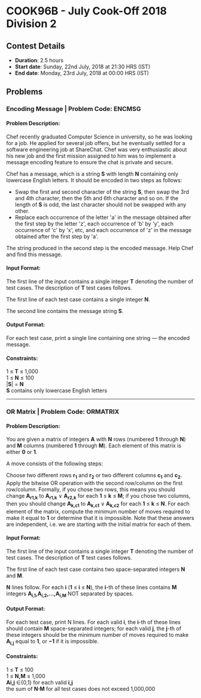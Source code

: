 # COOK96B - July Cook-Off 2018 Division 2## Contest Details* **Duration**: 2.5 hours* **Start date**: Sunday, 22nd July, 2018 at 21:30 HRS (IST)* **End date**: Monday, 23rd July, 2018 at 00:00 HRS (IST)## Problems### Encoding Message | Problem Code: ENCMSG#### Problem Description:Chef recently graduated Computer Science in university, so he was looking for a job. He applied for several job offers, but he eventually settled for a software engineering job at ShareChat. Chef was very enthusiastic about his new job and the first mission assigned to him was to implement a message encoding feature to ensure the chat is private and secure.Chef has a message, which is a string **S** with length **N** containing only lowercase English letters. It should be encoded in two steps as follows:* Swap the first and second character of the string **S**, then swap the 3rd and 4th character, then the 5th and 6th character and so on. If the length of **S** is odd, the last character should not be swapped with any other.* Replace each occurrence of the letter 'a' in the message obtained after the first step by the letter 'z', each occurrence of 'b' by 'y', each occurrence of 'c' by 'x', etc, and each occurrence of 'z' in the message obtained after the first step by 'a'.The string produced in the second step is the encoded message. Help Chef and find this message.#### Input Format:The first line of the input contains a single integer **T** denoting the number of test cases. The description of **T** test cases follows.The first line of each test case contains a single integer **N**.The second line contains the message string **S**.#### Output Format:For each test case, print a single line containing one string — the encoded message.#### Constraints:1 ≤ **T** ≤ 1,000<br>1 ≤ **N** ≤ 100<br>|**S**| = **N**<br>**S** contains only lowercase English letters---### OR Matrix | Problem Code: ORMATRIX#### Problem Description:You are given a matrix of integers **A** with **N** rows (numbered **1** through **N**) and **M** columns (numbered **1** through **M**). Each element of this matrix is either **0** or **1**.A move consists of the following steps:Choose two different rows **r<sub>1</sub>** and **r<sub>2</sub>** or two different columns **c<sub>1</sub>** and **c<sub>2</sub>**.Apply the bitwise OR operation with the second row/column on the first row/column. Formally, if you chose two rows, this means you should change **A<sub>r1,k</sub>** to **A<sub>r1,k</sub>** ∨ **A<sub>r2,k</sub>** for each **1** ≤ **k** ≤ **M**; if you chose two columns, then you should change **A<sub>k,c1</sub>** to **A<sub>k,c1</sub>** ∨ **A<sub>k,c2</sub>** for each **1** ≤ **k** ≤ **N**.For each element of the matrix, compute the minimum number of moves required to make it equal to **1** or determine that it is impossible. Note that these answers are independent, i.e. we are starting with the initial matrix for each of them.#### Input Format:The first line of the input contains a single integer **T** denoting the number of test cases. The description of **T** test cases follows.The first line of each test case contains two space-separated integers **N** and **M**.**N** lines follow. For each **i** (**1** ≤ **i** ≤ **N**), the **i**-th of these lines contains **M** integers **A<sub>i,1</sub>,A<sub>i,2</sub>,…,A<sub>i,M</sub>** NOT separated by spaces.#### Output Format:For each test case, print N lines. For each valid **i**, the **i**-th of these lines should contain **M** space-separated integers; for each valid **j**, the **j**-th of these integers should be the minimum number of moves required to make **A<sub>i,j</sub>** equal to **1**, or **−1** if it is impossible.#### Constraints:1 ≤ **T** ≤ 100<br>1 ≤ **N,M** ≤ 1,000<br>**Ai,j** ∈{0,1} for each valid **i,j**<br>the sum of **N⋅M** for all test cases does not exceed  1,000,000<br>